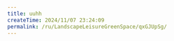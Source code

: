 ```yaml
---
title: uuhh
createTime: 2024/11/07 23:24:09
permalink: /ru/LandscapeLeisureGreenSpace/qxGJUpSg/
---
```

